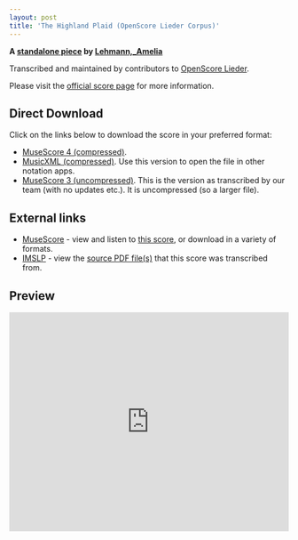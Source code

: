 ```yaml
---
layout: post
title: 'The Highland Plaid (OpenScore Lieder Corpus)'
---
```


__A [standalone piece](https://fourscoreandmore.org/openscore/lieder/Lehmann,_Amelia/_/) by [Lehmann,_Amelia](https://fourscoreandmore.org/openscore/lieder/Lehmann,_Amelia)__

Transcribed and maintained by contributors to [OpenScore Lieder].

Please visit the [official score page] for more information.

[official score page]: https://musescore.com/openscore-lieder-corpus/scores/6644955
[OpenScore Lieder]: https://musescore.com/openscore-lieder-corpus

## Direct Download

Click on the links below to download the score in your preferred format:
- [MuseScore 4 (compressed)](https://github.com/openscore/lieder/blob/main/scores/Lehmann,_Amelia/_/The_Highland_Plaid/lc6644955.mscz?raw=true).
- [MusicXML (compressed)](https://github.com/openscore/lieder/blob/main/scores/Lehmann,_Amelia/_/The_Highland_Plaid/lc6644955.mxl?raw=true). Use this version to open the file in other notation apps.
- [MuseScore 3 (uncompressed)](https://github.com/openscore/lieder/blob/main/scores/Lehmann,_Amelia/_/The_Highland_Plaid/lc6644955.mscx?raw=true). This is the version as transcribed by our team (with no updates etc.). It is uncompressed (so a larger file).

## External links

- [MuseScore] - view and listen to [this score][MuseScore], or download in a variety of formats.
- [IMSLP] - view the [source PDF file(s)][IMSLP] that this score was transcribed from.

[MuseScore]: https://musescore.com/score/6644955
[IMSLP]: https://imslp.org/wiki/Special:ReverseLookup/285346

## Preview

<iframe width="100%" height="394" src="https://musescore.com/openscore-lieder-corpus/scores/6644955/embed" frameborder="0" allowfullscreen allow="autoplay; fullscreen"></iframe>
